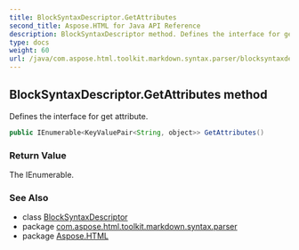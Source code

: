 ```yaml
---
title: BlockSyntaxDescriptor.GetAttributes
second_title: Aspose.HTML for Java API Reference
description: BlockSyntaxDescriptor method. Defines the interface for get attribute
type: docs
weight: 60
url: /java/com.aspose.html.toolkit.markdown.syntax.parser/blocksyntaxdescriptor/getattributes/
---
```

## BlockSyntaxDescriptor.GetAttributes method

Defines the interface for get attribute.

```java
public IEnumerable<KeyValuePair<String, object>> GetAttributes()
```

### Return Value

The IEnumerable.

### See Also

* class [BlockSyntaxDescriptor](../)
* package [com.aspose.html.toolkit.markdown.syntax.parser](../../blocksyntaxdescriptor/)
* package [Aspose.HTML](../../../)
